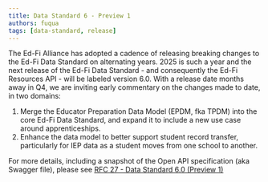```yaml
---
title: Data Standard 6 - Preview 1
authors: fuqua
tags: [data-standard, release]
---
```


The Ed-Fi Alliance has adopted a cadence of releasing breaking changes to the
Ed-Fi Data Standard on alternating years. 2025 is such a year and the next
release of the Ed-Fi Data Standard - and consequently the Ed-Fi Resources API -
will be labeled version 6.0. With a release date months away in Q4, we are
inviting early commentary on the changes made to date, in two domains:

1. Merge the Educator Preparation Data Model (EPDM, fka TPDM) into the core
   Ed-Fi Data Standard, and expand it to include a new use case around
   apprenticeships.
2. Enhance the data model to better support student record transfer,
   particularly for IEP data as a student moves from one school to another.

For more details, including a snapshot of the Open API specification (aka
Swagger file), please see [RFC 27 - Data Standard 6.0 (Preview
1)](https://edfi.atlassian.net/wiki/spaces/rc/pages/931069953/Ed-Fi+RFC+27+-+Data+Standard+6.0+Preview+1)

<!-- truncate -->
